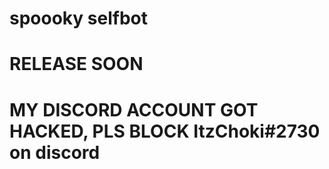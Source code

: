 # spoooky selfbot


# RELEASE SOON

# MY DISCORD ACCOUNT GOT HACKED, PLS BLOCK ItzChoki#2730 on discord
